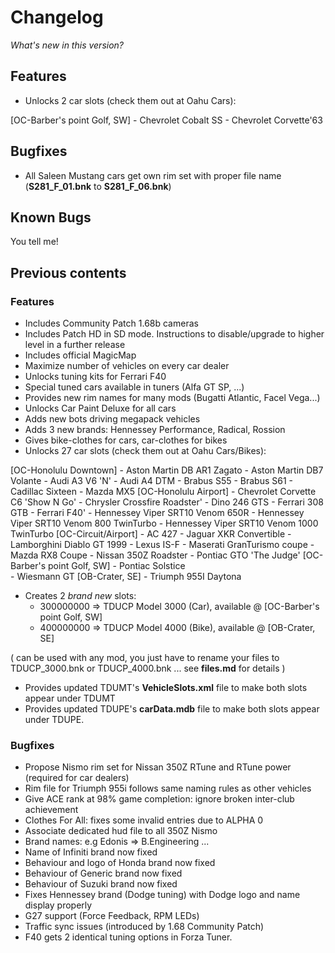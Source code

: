 # Changelog

*What's new in this version?*


## Features

- Unlocks 2 car slots (check them out at Oahu Cars):

[OC-Barber's point Golf, SW]
    - Chevrolet Cobalt SS
    - Chevrolet Corvette'63     


## Bugfixes

- All Saleen Mustang cars get own rim set with proper file name (**S281_F_01.bnk** to **S281_F_06.bnk**)


## Known Bugs

You tell me!


## Previous contents

### Features

- Includes Community Patch 1.68b cameras
- Includes Patch HD in SD mode. Instructions to disable/upgrade to higher level in a further release
- Includes official MagicMap
- Maximize number of vehicles on every car dealer
- Unlocks tuning kits for Ferrari F40
- Special tuned cars available in tuners (Alfa GT SP, ...)
- Provides new rim names for many mods (Bugatti Atlantic, Facel Vega...)
- Unlocks Car Paint Deluxe for all cars
- Adds new bots driving megapack vehicles
- Adds 3 new brands: Hennessey Performance, Radical, Rossion
- Gives bike-clothes for cars, car-clothes for bikes
- Unlocks 27 car slots (check them out at Oahu Cars/Bikes):
 
[OC-Honolulu Downtown]
    - Aston Martin DB AR1 Zagato 
    - Aston Martin DB7 Volante
    - Audi A3 V6 'N'
    - Audi A4 DTM
    - Brabus S55
    - Brabus S61
    - Cadillac Sixteen
    - Mazda MX5
[OC-Honolulu Airport]
    - Chevrolet Corvette C6 'Show N Go'
    - Chrysler Crossfire Roadster'
    - Dino 246 GTS
    - Ferrari 308 GTB
    - Ferrari F40'
    - Hennessey Viper SRT10 Venom 650R
    - Hennessey Viper SRT10 Venom 800 TwinTurbo
    - Hennessey Viper SRT10 Venom 1000 TwinTurbo 
[OC-Circuit/Airport]
    - AC 427
    - Jaguar XKR Convertible
    - Lamborghini Diablo GT 1999
    - Lexus IS-F
    - Maserati GranTurismo coupe
    - Mazda RX8 Coupe
    - Nissan 350Z Roadster
    - Pontiac GTO 'The Judge'
[OC-Barber's point Golf, SW]
    - Pontiac Solstice     
    - Wiesmann GT 
[OB-Crater, SE]
    - Triumph 955I Daytona

- Creates 2 *brand new* slots:
    - 300000000 => TDUCP Model 3000 (Car), available @ [OC-Barber's point Golf, SW]
    - 400000000 => TDUCP Model 4000 (Bike), available @ [OB-Crater, SE]
    
( can be used with any mod, you just have to rename your files to TDUCP_3000.bnk or TDUCP_4000.bnk ... see **files.md** for details )

- Provides updated TDUMT's **VehicleSlots.xml** file to make both slots appear under TDUMT
- Provides updated TDUPE's **carData.mdb** file to make both slots appear under TDUPE.


### Bugfixes

- Propose Nismo rim set for Nissan 350Z RTune and RTune power (required for car dealers)
- Rim file for Triumph 955i follows same naming rules as other vehicles
- Give ACE rank at 98% game completion: ignore broken inter-club achievement
- Clothes For All: fixes some invalid entries due to ALPHA 0
- Associate dedicated hud file to all 350Z Nismo
- Brand names: e.g Edonis => B.Engineering ...
- Name of Infiniti brand now fixed
- Behaviour and logo of Honda brand now fixed
- Behaviour of Generic brand now fixed
- Behaviour of Suzuki brand now fixed
- Fixes Hennessey brand (Dodge tuning) with Dodge logo and name display properly
- G27 support (Force Feedback, RPM LEDs)
- Traffic sync issues (introduced by 1.68 Community Patch) 
- F40 gets 2 identical tuning options in Forza Tuner.
